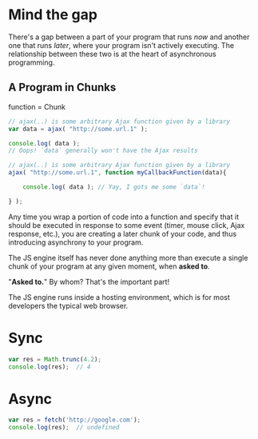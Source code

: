 # Mind the gap

There's a gap between a part of your program that runs *now* and another one that runs *later*, where your program isn't actively executing.
The relationship between these two is at the heart of asynchronous programming.


## A Program in Chunks
function = Chunk

```javascript
// ajax(..) is some arbitrary Ajax function given by a library
var data = ajax( "http://some.url.1" );

console.log( data );
// Oops! `data` generally won't have the Ajax results
```

```javascript
// ajax(..) is some arbitrary Ajax function given by a library
ajax( "http://some.url.1", function myCallbackFunction(data){

    console.log( data ); // Yay, I gots me some `data`!

} );
```

Any time you wrap a portion of code into a function and specify that it should be executed in response to some event (timer, mouse click, Ajax response, etc.), you are creating a later chunk of your code, and thus introducing asynchrony to your program.

The JS engine itself has never done anything more than execute a single chunk of your program at any given moment, when **asked to**.

"**Asked to.**" By whom? That's the important part!

The JS engine runs inside a hosting environment, which is for most developers the typical web browser.


# Sync
```javascript
var res = Math.trunc(4.2);
console.log(res);  // 4
```

# Async
```javascript
var res = fetch('http://google.com');
console.log(res);  // undefined
```